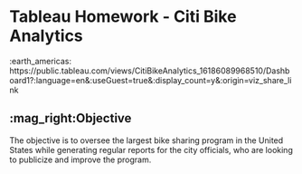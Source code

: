 <html>
<h1>Tableau Homework - Citi Bike Analytics</h1>
:earth_americas: https://public.tableau.com/views/CitiBikeAnalytics_16186089968510/Dashboard1?:language=en&:useGuest=true&:display_count=y&:origin=viz_share_link

<body>
<h2>:mag_right:Objective</h2>
<p>The objective is to oversee the largest bike sharing program in the United States while generating regular reports for the city officials, who are looking to publicize and improve the program.</p>
</body>
</html>